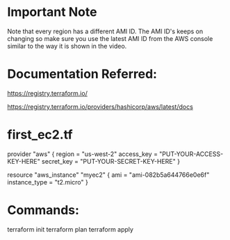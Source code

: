 # Important Note
Note that every region has a different AMI ID. The AMI ID's keeps on changing so make sure you use the latest AMI ID from the AWS console similar to the way it is shown in the video.

# Documentation Referred:
https://registry.terraform.io/

https://registry.terraform.io/providers/hashicorp/aws/latest/docs

# first_ec2.tf
provider "aws" {
  region     = "us-west-2"
  access_key = "PUT-YOUR-ACCESS-KEY-HERE"
  secret_key = "PUT-YOUR-SECRET-KEY-HERE"
}

resource "aws_instance" "myec2" {
   ami = "ami-082b5a644766e0e6f"
   instance_type = "t2.micro"
}
# Commands:
terraform init
terraform plan
terraform apply
